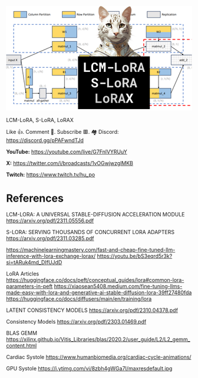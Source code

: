 ![](thumbnails/12.11.2023.png)

LCM-LoRA, S-LoRA, LoRAX

Like 👍. Comment 💬. Subscribe 🟥.
🏘 Discord: https://discord.gg/pPAFwndTJd

**YouTube:** https://youtube.com/live/G7FnlVYRUuY

**X:** https://twitter.com/i/broadcasts/1vOGwjwzglMKB

**Twitch:** https://www.twitch.tv/hu_po


# References

LCM-LORA: A UNIVERSAL STABLE-DIFFUSION ACCELERATION MODULE
https://arxiv.org/pdf/2311.05556.pdf

S-LORA: SERVING THOUSANDS OF CONCURRENT LORA ADAPTERS
https://arxiv.org/pdf/2311.03285.pdf

https://machinelearningmastery.com/fast-and-cheap-fine-tuned-llm-inference-with-lora-exchange-lorax/
https://youtu.be/bS3eqrd5r3k?si=tARuk4md_DIfUJdD

LoRA Articles
https://huggingface.co/docs/peft/conceptual_guides/lora#common-lora-parameters-in-peft
https://xiaosean5408.medium.com/fine-tuning-llms-made-easy-with-lora-and-generative-ai-stable-diffusion-lora-39ff27480fda
https://huggingface.co/docs/diffusers/main/en/training/lora

LATENT CONSISTENCY MODELS
https://arxiv.org/pdf/2310.04378.pdf

Consistency Models
https://arxiv.org/pdf/2303.01469.pdf

BLAS GEMM
https://xilinx.github.io/Vitis_Libraries/blas/2020.2/user_guide/L2/L2_gemm_content.html

Cardiac Systole
https://www.humanbiomedia.org/cardiac-cycle-animations/

GPU Systole
https://i.ytimg.com/vi/8zbh4gWGa7I/maxresdefault.jpg
